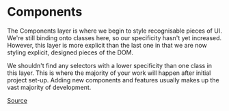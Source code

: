 # Components

The Components layer is where we begin to style recognisable pieces of UI. We're still binding onto classes here, so our specificity hasn't yet increased. However, this layer is more explicit than the last one in that we are now styling explicit, designed pieces of the DOM.

We shouldn't find any selectors with a lower specificity than one class in this layer. This is where the majority of your work will happen after initial project set-up. Adding new components and features usually makes up the vast majority of development.

[Source](http://http://www.creativebloq.com/web-design/manage-large-css-projects-itcss-101517528)
